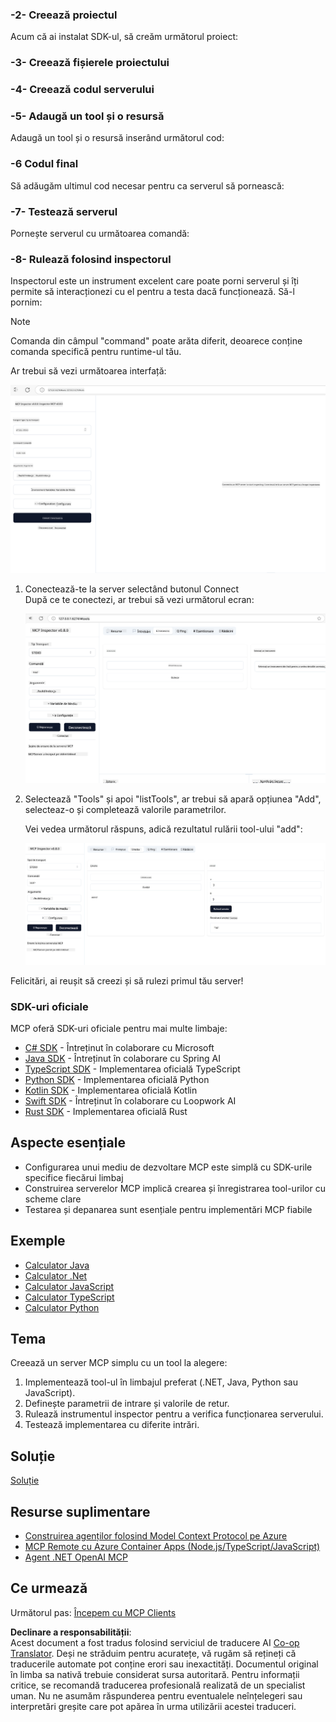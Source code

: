 <!--
CO_OP_TRANSLATOR_METADATA:
{
  "original_hash": "bf05718d019040cf0c7d4ccc6d6a1a88",
  "translation_date": "2025-06-13T06:08:06+00:00",
  "source_file": "03-GettingStarted/01-first-server/README.md",
  "language_code": "ro"
}
-->
### -2- Creează proiectul

Acum că ai instalat SDK-ul, să creăm următorul proiect:

### -3- Creează fișierele proiectului

### -4- Creează codul serverului

### -5- Adaugă un tool și o resursă

Adaugă un tool și o resursă inserând următorul cod:

### -6 Codul final

Să adăugăm ultimul cod necesar pentru ca serverul să pornească:

### -7- Testează serverul

Pornește serverul cu următoarea comandă:

### -8- Rulează folosind inspectorul

Inspectorul este un instrument excelent care poate porni serverul și îți permite să interacționezi cu el pentru a testa dacă funcționează. Să-l pornim:

> [!NOTE]
> Comanda din câmpul "command" poate arăta diferit, deoarece conține comanda specifică pentru runtime-ul tău.

Ar trebui să vezi următoarea interfață:

![Connect](../../../../translated_images/connect.141db0b2bd05f096fb1dd91273771fd8b2469d6507656c3b0c9df4b3c5473929.ro.png)

1. Conectează-te la server selectând butonul Connect  
   După ce te conectezi, ar trebui să vezi următorul ecran:

   ![Connected](../../../../translated_images/connected.73d1e042c24075d386cacdd4ee7cd748c16364c277d814e646ff2f7b5eefde85.ro.png)

2. Selectează "Tools" și apoi "listTools", ar trebui să apară opțiunea "Add", selecteaz-o și completează valorile parametrilor.

   Vei vedea următorul răspuns, adică rezultatul rulării tool-ului "add":

   ![Result of running add](../../../../translated_images/ran-tool.a5a6ee878c1369ec1e379b81053395252a441799dbf23416c36ddf288faf8249.ro.png)

Felicitări, ai reușit să creezi și să rulezi primul tău server!

### SDK-uri oficiale

MCP oferă SDK-uri oficiale pentru mai multe limbaje:
- [C# SDK](https://github.com/modelcontextprotocol/csharp-sdk) - Întreținut în colaborare cu Microsoft
- [Java SDK](https://github.com/modelcontextprotocol/java-sdk) - Întreținut în colaborare cu Spring AI
- [TypeScript SDK](https://github.com/modelcontextprotocol/typescript-sdk) - Implementarea oficială TypeScript
- [Python SDK](https://github.com/modelcontextprotocol/python-sdk) - Implementarea oficială Python
- [Kotlin SDK](https://github.com/modelcontextprotocol/kotlin-sdk) - Implementarea oficială Kotlin
- [Swift SDK](https://github.com/modelcontextprotocol/swift-sdk) - Întreținut în colaborare cu Loopwork AI
- [Rust SDK](https://github.com/modelcontextprotocol/rust-sdk) - Implementarea oficială Rust

## Aspecte esențiale

- Configurarea unui mediu de dezvoltare MCP este simplă cu SDK-urile specifice fiecărui limbaj
- Construirea serverelor MCP implică crearea și înregistrarea tool-urilor cu scheme clare
- Testarea și depanarea sunt esențiale pentru implementări MCP fiabile

## Exemple

- [Calculator Java](../samples/java/calculator/README.md)
- [Calculator .Net](../../../../03-GettingStarted/samples/csharp)
- [Calculator JavaScript](../samples/javascript/README.md)
- [Calculator TypeScript](../samples/typescript/README.md)
- [Calculator Python](../../../../03-GettingStarted/samples/python)

## Tema

Creează un server MCP simplu cu un tool la alegere:
1. Implementează tool-ul în limbajul preferat (.NET, Java, Python sau JavaScript).
2. Definește parametrii de intrare și valorile de retur.
3. Rulează instrumentul inspector pentru a verifica funcționarea serverului.
4. Testează implementarea cu diferite intrări.

## Soluție

[Soluție](./solution/README.md)

## Resurse suplimentare

- [Construirea agenților folosind Model Context Protocol pe Azure](https://learn.microsoft.com/azure/developer/ai/intro-agents-mcp)
- [MCP Remote cu Azure Container Apps (Node.js/TypeScript/JavaScript)](https://learn.microsoft.com/samples/azure-samples/mcp-container-ts/mcp-container-ts/)
- [Agent .NET OpenAI MCP](https://learn.microsoft.com/samples/azure-samples/openai-mcp-agent-dotnet/openai-mcp-agent-dotnet/)

## Ce urmează

Următorul pas: [Începem cu MCP Clients](/03-GettingStarted/02-client/README.md)

**Declinare a responsabilității**:  
Acest document a fost tradus folosind serviciul de traducere AI [Co-op Translator](https://github.com/Azure/co-op-translator). Deși ne străduim pentru acuratețe, vă rugăm să rețineți că traducerile automate pot conține erori sau inexactități. Documentul original în limba sa nativă trebuie considerat sursa autoritară. Pentru informații critice, se recomandă traducerea profesională realizată de un specialist uman. Nu ne asumăm răspunderea pentru eventualele neînțelegeri sau interpretări greșite care pot apărea în urma utilizării acestei traduceri.